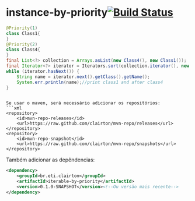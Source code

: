 # instance-by-priority[![Build Status](https://drone.io/github.com/clairton/iterable-by-priority/status.png)](https://drone.io/github.com/clairton/iterable-by-priority/latest)

```java
@Priority(1)
class Class1{
}
@Priority(2)
class Class4{
}
final List<?> collection = Arrays.asList(new Class4(), new Class1());
final Iterator<?> iterator = Iterators.sort(collection.iterator(), new Comparator<?>());
while (iterator.hasNext()) {
	String name = iterator.next().getClass().getName();
	System.err.println(name);//print class1 and after class4
}
```
```

Se usar o maven, será necessário adicionar os repositórios:
```xml
<repository>
	<id>mvn-repo-releases</id>
	<url>https://raw.github.com/clairton/mvn-repo/releases</url>
</repository>
<repository>
	<id>mvn-repo-snapshot</id>
	<url>https://raw.github.com/clairton/mvn-repo/snapshots</url>
</repository>
```
 Também adicionar as depêndencias:
```xml
<dependency>
    <groupId>br.eti.clairton</groupId>
    <artifactId>iterable-by-priority</artifactId>
    <version>0.1.0-SNAPSHOT</version><!--Ou versão mais recente-->
</dependency>
```
